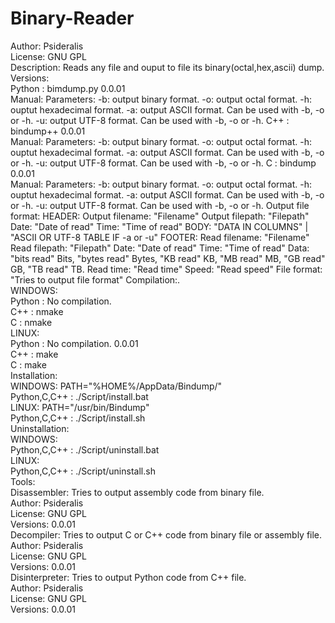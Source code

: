 # Binary-Reader

Author: Psideralis<br/>
License: GNU GPL<br/>
Description: Reads any file and ouput to file its binary(octal,hex,ascii) dump.<br/>
Versions:<br/>
  Python  : bimdump.py  0.0.01<br/>
    Manual:
      Parameters:
        -b: output binary format.
        -o: output octal format.
        -h: ouptut hexadecimal format.
        -a: output ASCII format. Can be used with -b, -o or -h.
        -u: output UTF-8 format. Can be used with -b, -o or -h.
  C++     : bindump++   0.0.01<br/>
    Manual:
      Parameters:
        -b: output binary format.
        -o: output octal format.
        -h: ouptut hexadecimal format.
        -a: output ASCII format. Can be used with -b, -o or -h.
        -u: output UTF-8 format. Can be used with -b, -o or -h.
  C       : bindump     0.0.01<br/>
    Manual:
      Parameters:
        -b: output binary format.
        -o: output octal format.
        -h: ouptut hexadecimal format.
        -a: output ASCII format. Can be used with -b, -o or -h.
        -u: output UTF-8 format. Can be used with -b, -o or -h.
Output file format:
  HEADER:
    Output filename: "Filename"
    Output filepath: "Filepath"
    Date: "Date of read"
    Time: "Time of read"
  BODY:
    "DATA IN COLUMNS" | "ASCII OR UTF-8 TABLE IF -a or -u"
  FOOTER:
    Read filename: "Filename"
    Read filepath: "Filepath"
    Date: "Date of read"
    Time: "Time of read"
    Data: "bits read" Bits, "bytes read" Bytes, "KB read" KB, "MB read" MB, "GB read" GB, "TB read" TB.
    Read time: "Read time"
    Speed: "Read speed"
    File format: "Tries to output file format"
Compilation:.<br/>
  WINDOWS:<br/>
    Python  : No compilation.<br/>
    C++     : nmake<br/>
    C       : nmake<br/>
  LINUX:<br/>
    Python  : No compilation.  0.0.01<br/>
    C++     : make<br/>
    C       : make<br/>
Installation:<br/>
  WINDOWS:  PATH="%HOME%/AppData/Bindump/"<br/>
    Python,C,C++  : ./Script/install.bat<br/>
  LINUX:    PATH="/usr/bin/Bindump"<br/>
    Python,C,C++  : ./Script/install.sh<br/>
Uninstallation:<br/>
  WINDOWS:<br/>
    Python,C,C++  : ./Script/uninstall.bat<br/>
  LINUX:<br/>
    Python,C,C++  : ./Script/uninstall.sh<br/>
Tools:<br/>
  Disassembler: Tries to output assembly code from binary file. <br/>
    Author: Psideralis<br/>
    License: GNU GPL<br/>
    Versions: 0.0.01<br/>
  Decompiler: Tries to output C or C++ code from binary file or assembly file. <br/>
    Author: Psideralis<br/>
    License: GNU GPL<br/>
    Versions: 0.0.01<br/>
  Disinterpreter: Tries to output Python code from C++ file. <br/>
    Author: Psideralis<br/>
    License: GNU GPL<br/>
    Versions: 0.0.01<br/>